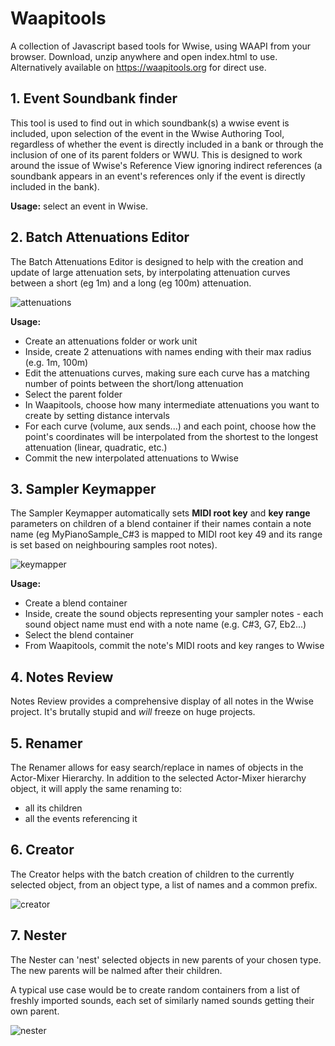# Waapitools

A collection of Javascript based tools for Wwise, using WAAPI from your browser.
Download, unzip anywhere and open index.html to use. Alternatively available on https://waapitools.org for direct use.

## 1. Event Soundbank finder

This tool is used to find out in which soundbank(s) a wwise event is included, upon selection of the event in the Wwise Authoring Tool, regardless of whether the event is directly included in a bank or through the inclusion of one of its parent folders or WWU. This is designed to work around the issue of Wwise's Reference View ignoring indirect references (a soundbank appears in an event's references only if the event is directly included in the bank).

**Usage:** select an event in Wwise.

## 2. Batch Attenuations Editor

The Batch Attenuations Editor is designed to help with the creation and update of large attenuation sets, by interpolating attenuation curves between a short (eg 1m) and a long (eg 100m) attenuation.

![attenuations](https://github.com/user-attachments/assets/532c6e59-70c4-4947-a41f-a7c4ce762aff)

**Usage:**
* Create an attenuations folder or work unit
* Inside, create 2 attenuations with names ending with their max radius (e.g. 1m, 100m)
* Edit the attenuations curves, making sure each curve has a matching number of points between the short/long attenuation
* Select the parent folder
* In Waapitools, choose how many intermediate attenuations you want to create by setting distance intervals
* For each curve (volume, aux sends...) and each point, choose how the point's coordinates will be interpolated from the shortest to the longest attenuation (linear, quadratic, etc.)
* Commit the new interpolated attenuations to Wwise

## 3. Sampler Keymapper

The Sampler Keymapper automatically sets **MIDI root key** and **key range** parameters on children of a blend container if their names contain a note name (eg MyPianoSample_C#3 is mapped to MIDI root key 49 and its range is set based on neighbouring samples root notes).

![keymapper](https://github.com/user-attachments/assets/309c9d8b-6442-46c1-96ef-127f282f5796)

**Usage:**
* Create a blend container
* Inside, create the sound objects representing your sampler notes - each sound object name must end with a note name (e.g. C#3, G7, Eb2...)
* Select the blend container
* From Waapitools, commit the note's MIDI roots and key ranges to Wwise

## 4. Notes Review

Notes Review provides a comprehensive display of all notes in the Wwise project. It's brutally stupid and _will_ freeze on huge projects.

## 5. Renamer

The Renamer allows for easy search/replace in names of objects in the Actor-Mixer Hierarchy. In addition to the selected Actor-Mixer hierarchy object, it will apply the same renaming to:
- all its children
- all the events referencing it

## 6. Creator

The Creator helps with the batch creation of children to the currently selected object, from an object type, a list of names and a common prefix.

![creator](https://github.com/user-attachments/assets/87c3c356-41c5-43ee-a766-2cdc566bfcf8)

## 7. Nester

The Nester can 'nest' selected objects in new parents of your chosen type. The new parents will be nalmed after their children. 

A typical use case would be to create random containers from a list of freshly imported sounds, each set of similarly named sounds getting their own parent.

![nester](https://github.com/user-attachments/assets/61d965c9-3543-4453-a2f7-af5208d95a6b)
